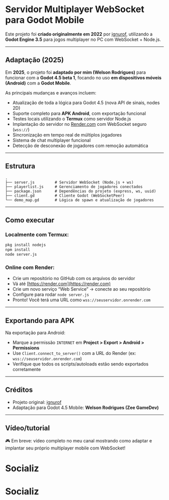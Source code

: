 # Servidor Multiplayer WebSocket para Godot Mobile

Este projeto foi **criado originalmente em 2022** por [ignurof](https://github.com/ignurof), utilizando a **Godot Engine 3.5** para jogos multiplayer no PC com WebSocket + Node.js.

---

## Adaptação (2025)

Em **2025**, o projeto foi **adaptado por mim (Welson Rodrigues)** para funcionar com a **Godot 4.5 beta 1**, focando no uso **em dispositivos móveis (Android)** com a **Godot Mobile**.

As principais mudanças e avanços incluem:

* Atualização de toda a lógica para Godot 4.5 (nova API de sinais, nodes 2D)
* Suporte completo para **APK Android**, com exportação funcional
* Testes locais utilizando o **Termux** como servidor Node.js
* Implantação do servidor no [Render.com](https://render.com) com WebSocket seguro (`wss://`)
* Sincronização em tempo real de múltiplos jogadores
* Sistema de chat multiplayer funcional
* Detecção de desconexão de jogadores com remoção automática

---

## Estrutura

```
.
├── server.js         # Servidor WebSocket (Node.js + ws)
├── playerlist.js     # Gerenciamento de jogadores conectados
├── package.json      # Dependências do projeto (express, ws, uuid)
├── client.gd         # Cliente Godot (WebSocketPeer)
└── demo_map.gd       # Lógica de spawn e atualização de jogadores
```

---

## Como executar

### Localmente com Termux:

```bash
pkg install nodejs
npm install
node server.js
```

### Online com Render:

* Crie um repositório no GitHub com os arquivos do servidor
* Vá até [https://render.com](https://render.com)
* Crie um novo serviço “Web Service” → conecte ao seu repositório
* Configure para rodar `node server.js`
* Pronto! Você terá uma URL como `wss://seuservidor.onrender.com`

---

## Exportando para APK

Na exportação para Android:

* Marque a permissão `INTERNET` em **Project > Export > Android > Permissions**
* Use `Client.connect_to_server()` com a URL do Render (ex: `wss://seuservidor.onrender.com`)
* Verifique que todos os scripts/autoloads estão sendo exportados corretamente

---

## Créditos

* Projeto original: [ignurof](https://github.com/ignurof)
* Adaptação para Godot 4.5 Mobile: **Welson Rodrigues (Zee GameDev)**

---

## Vídeo/tutorial

🎮 Em breve: vídeo completo no meu canal mostrando como adaptar e implantar seu próprio multiplayer mobile com WebSocket!
# Socializ
# Socializ
